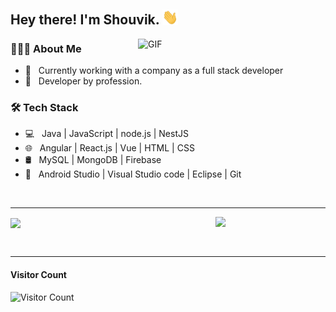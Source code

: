 <h2> Hey there! I'm Shouvik. <img src="https://raw.githubusercontent.com/devSouvik/devSouvik/master/Hi.gif" width="25"></h2>

<img align="right" alt="GIF" src="https://github.com/devSouvik/devSouvik/blob/master/gif4.gif?raw=true" width="300"/>


<h3> 👨🏻‍💻 About Me </h3>

- 🔭 &nbsp; Currently working with a company as a full stack developer 
- 💼 &nbsp; Developer by profession.

<h3>🛠 Tech Stack</h3>

- 💻 &nbsp; Java | JavaScript | node.js | NestJS
- 🌐 &nbsp; Angular | React.js | Vue | HTML | CSS
- 🛢 &nbsp; MySQL | MongoDB | Firebase 
- 🔧 &nbsp; Android Studio | Visual Studio code | Eclipse | Git

<br><hr>

<img align="center" src="https://github-readme-stats.vercel.app/api?username=shouvik-svk&include_all_commits=true&count_private=true&show_icons=true&line_height=20&title_color=7A7ADB&icon_color=2234AE&text_color=D3D3D3&bg_color=0,000000,130F40" width="45%"></img> 
<img align="right" src="https://github-readme-stats.vercel.app/api/top-langs/?username=shouvik-svk&layout=compact&text_color=daf7dc&bg_color=151515" width="35%"></img> 

<br><hr>

#### **Visitor Count**
 ![Visitor Count](https://profile-counter.glitch.me/{shouvik-svk}/count.svg)
